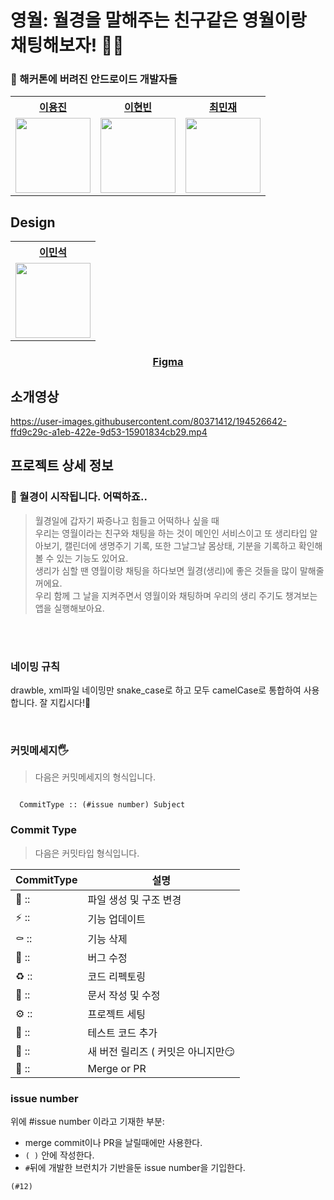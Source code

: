 # 영월: 월경을 말해주는 친구같은 영월이랑 채팅해보자! 🚀🌙

### 🤕 해커톤에 버려진 안드로이드 개발자들

<div align="center">
    <table>
        <th><a href="https://github.com/leesin0222">이용진</a></th>
        <th><a href="https://github.com/leehyeonbin">이현빈</a></th>
        <th><a href="https://github.com/snack655">최민재</a></th>
        <tr>
            <td>
                <img src="https://user-images.githubusercontent.com/90879448/188762378-6fc7afce-8e99-4905-a8c0-5feb86aecc4f.jpg" width='120' />
            </td>
            <td>
                <img src="https://avatars.githubusercontent.com/u/82383983?v=4" width='120' />
            </td>
            <td>
                <img src="https://avatars.githubusercontent.com/u/80940200?v=4" width='120' />
            </td>
        </tr>
    </table>
</div>
        
## Design 
<div align="center"> 
<table> 
<th>
<a href="https://github.com/MinSeok0123">이민석</a>
</th> 
<tr> 
<td> <img src="https://avatars.githubusercontent.com/u/80371412?v=4" width='120' />
 </td>
 </tr> 


 </table>
    
### [Figma](https://www.figma.com/file/IQmEd7FhGZZ1ks9TBz1L8R/2022-%EC%97%B0%ED%95%A9-%ED%95%B4%EC%BB%A4%ED%86%A4-Team.%EC%98%81%EC%9B%94?node-id=86%3A2) 
    


 </div>

## 소개영상 
https://user-images.githubusercontent.com/80371412/194526642-ffd9c29c-a1eb-422e-9d53-15901834cb29.mp4

## 프로젝트 상세 정보

### 📡 월경이 시작됩니다. 어떡하죠..

> 월경일에 갑자기 짜증나고 힘들고 어떡하나 싶을 때 <br>
> 우리는 영월이라는 친구와 채팅을 하는 것이 메인인 서비스이고 또 생리타입 알아보기, 캘린더에 생명주기 기록, 또한 그날그날 몸상태, 기분을 기록하고 확인해볼 수 있는 기능도 있어요. <br>
> 생리가 심할 땐 영월이랑 채팅을 하다보면 월경(생리)에 좋은 것들을 많이 말해줄꺼에요. <br>
> 우리 함께 그 날을 지켜주면서 영월이와 채팅하며 우리의 생리 주기도 챙겨보는 앱을 실행해보아요.

<br>
<br>

### 네이밍 규칙

drawble, xml파일 네이밍만 snake_case로 하고
모두 camelCase로 통합하여 사용합니다.
잘 지킵시다!🤔

<br>

### 커밋메세지🖐️

> 다음은 커밋메세지의 형식입니다.

```

  CommitType :: (#issue number) Subject

```

### Commit Type

> 다음은 커밋타입 형식입니다.

| CommitType | 설명                               |
| ---------- | ---------------------------------- |
| 📑 ::      | 파일 생성 및 구조 변경             |
| ⚡️ ::     | 기능 업데이트                      |
| ⚰️ ::      | 기능 삭제                          |
| 🐛 ::      | 버그 수정                          |
| ♻️ ::      | 코드 리펙토링                      |
| 📝 ::      | 문서 작성 및 수정                  |
| ⚙️ ::      | 프로젝트 세팅                      |
| 🧪 ::      | 테스트 코드 추가                   |
| 🚀 ::      | 새 버전 릴리즈 ( 커밋은 아니지만😏 |
| 🔀 ::      | Merge or PR                        |

### issue number

위에 #issue number 이라고 기재한 부분:

- merge commit이나 PR을 날릴때에만 사용한다.
- `( )` 안에 작성한다.
- `#`뒤에 개발한 브런치가 기반을둔 issue number을 기입한다.

```
(#12)
```
